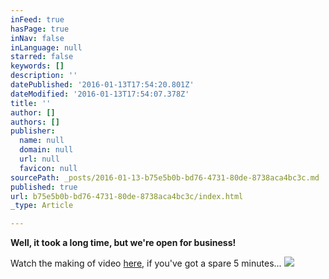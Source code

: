 ```yaml
---
inFeed: true
hasPage: true
inNav: false
inLanguage: null
starred: false
keywords: []
description: ''
datePublished: '2016-01-13T17:54:20.801Z'
dateModified: '2016-01-13T17:54:07.378Z'
title: ''
author: []
authors: []
publisher:
  name: null
  domain: null
  url: null
  favicon: null
sourcePath: _posts/2016-01-13-b75e5b0b-bd76-4731-80de-8738aca4bc3c.md
published: true
url: b75e5b0b-bd76-4731-80de-8738aca4bc3c/index.html
_type: Article

---
```

**Well, it took a long time, but we're open for business!**

Watch the making of video [here][0], if you've got a spare 5 minutes...
![](https://the-grid-user-content.s3-us-west-2.amazonaws.com/a510cebc-ce3c-446f-ab34-1e6272b9243b.jpg)

[0]: https://www.youtube.com/watch?v=Seske1-F-PQ&feature=youtu.be